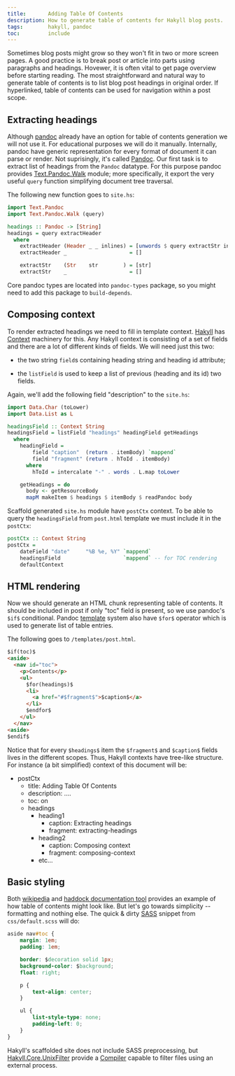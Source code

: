```yaml
---
title:       Adding Table Of Contents
description: How to generate table of contents for Hakyll blog posts.
tags:        hakyll, pandoc
toc:         include
---
```


Sometimes blog posts might grow so they won't fit in two or more
screen pages. A good practice is to break post or article into parts
using paragraphs and headings. Hovewer, it is often vital to get page
overview before starting reading. The most straightforward and natural
way to generate table of contents is to list blog post headings in
original order. If hyperlinked, table of contents can be used for
navigation within a post scope.

Extracting headings
------

Although [pandoc](http://johnmacfarlane.net/pandoc/README.html)
already have an option for table of contents generation we will not
use it. For educational purposes we will do it manually. Internally,
pandoc have generic representation for every format of document it can
parse or render. Not suprisingly, it's called
[Pandoc][pandoc-type]. Our first task is to extract list of headings
from the `Pandoc` datatype. For this purpose pandoc provides
[Text.Pandoc.Walk][text-pandoc-walk] module; more specifically, it
export the very useful `query` function simplifying document tree
traversal.

The following new function goes to `site.hs`:

```haskell
import Text.Pandoc
import Text.Pandoc.Walk (query)

headings :: Pandoc -> [String]
headings = query extractHeader
  where
    extractHeader (Header _ _ inlines) = [unwords $ query extractStr inlines]
    extractHeader _                    = []

    extractStr    (Str    str        ) = [str]
    extractStr    _                    = []
```

Core pandoc types are located into `pandoc-types` package, so you
might need to add this package to `build-depends`.

[text-pandoc-walk]: http://hackage.haskell.org/package/pandoc-types-1.12.3.3/docs/Text-Pandoc-Walk.html
[pandoc-type]: http://hackage.haskell.org/package/pandoc-types-1.12.3.3/docs/Text-Pandoc-Definition.html#t:Pandoc

Composing context
-------

To render extracted headings we need to fill in template
context. [Hakyll](http://jaspervdj.be/hakyll/) has
[Context][hakyll-context] machinery for this. Any Hakyll context is
consisting of a set of fields and there are a lot of different kinds
of fields. We will need just this two:

* the two string `field`s containing heading string and heading id
  attribute;

* the `listField` is used to keep a list of previous (heading and its
  id) two fields.

Again, we'll add the following field "description" to the `site.hs`:

```haskell
import Data.Char (toLower)
import Data.List as L

headingsField :: Context String
headingsField = listField "headings" headingField getHeadings
  where
    headingField =
        field "caption"  (return . itemBody) `mappend`
        field "fragment" (return . hToId . itemBody)
      where
        hToId = intercalate "-" . words . L.map toLower

    getHeadings = do
      body <- getResourceBody
      mapM makeItem $ headings $ itemBody $ readPandoc body
```

Scaffold generated `site.hs` module have `postCtx` context. To be
able to query the `headingsField` from `post.html` template we must
include it in the `postCtx`:

```haskell
postCtx :: Context String
postCtx =
    dateField "date"     "%B %e, %Y" `mappend`
    headingsField                    `mappend` -- for TOC rendering
    defaultContext
```

[hakyll-context]: http://jaspervdj.be/hakyll/reference/Hakyll-Web-Template-Context.html

HTML rendering
--------

Now we should generate an HTML chunk representing table of
contents. It should be included in post if only "toc" field is
present, so we use pandoc's `$if$` conditional. Pandoc
[template][pandoc-templates] system also have `$for$` operator
which is used to generate list of table entries.

The following goes to `/templates/post.html`.

```html
$if(toc)$
<aside>
  <nav id="toc">
    <p>Contents</p>
    <ul>
      $for(headings)$
      <li>
        <a href="#$fragment$">$caption$</a>
      </li>
      $endfor$
    </ul>
  </nav>
<aside>
$endif$
```

Notice that for every `$headings$` item the `$fragment$` and
`$caption$` fields lives in the different scopes. Thus, Hakyll
contexts have tree-like structure. For instance (a bit simplified)
context of this document will be:

* postCtx
    - title: Adding Table Of Contents
    - description: ....
    - toc: on
    - headings
        - heading1
            - caption: Extracting headings
            - fragment: extracting-headings
        - heading2
            - caption: Composing context
            - fragment: composing-context
        - etc...

[pandoc-templates]: http://johnmacfarlane.net/pandoc/README.html#templates

Basic styling
-------

Both [wikipedia][wiki-toc] and
[haddock documentation tool][haddock-toc] provides an example of how
table of contents might look like. But let's go towards simplicity --
formatting and nothing else. The quick & dirty [SASS][sass-guide]
snippet from `css/default.scss` will do:

```css
aside nav#toc {
    margin: 1em;
    padding: 1em;

    border: $decoration solid 1px;
    background-color: $background;
    float: right;

    p {
        text-align: center;
    }

    ul {
        list-style-type: none;
        padding-left: 0;
    }
}
```

Hakyll's scaffolded site does not include SASS preprocessing, but
[Hakyll.Core.UnixFilter][sass-hakyll] provide a
[Compiler][hakyll-compiler] capable to filter files using an external
process.

[sass-guide]: http://sass-lang.com/guide
[sass-hakyll]: http://jaspervdj.be/hakyll/reference/Hakyll-Core-UnixFilter.html
[hakyll-compiler]: http://jaspervdj.be/hakyll/reference/Hakyll-Core-Compiler.html
[haddock-toc]: http://hackage.haskell.org/package/async/docs/Control-Concurrent-Async.html#table-of-contents
[wiki-toc]: http://en.wikipedia.org/wiki/ICC_profile#toc
